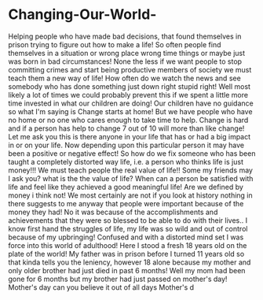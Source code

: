 # Changing-Our-World-
Helping people who have made bad decisions, that found themselves in prison trying to figure out how to make a life!
So often people find themselves in a situation or wrong place wrong time things or maybe just was born in bad circumstances! None the less if we want people to stop committing crimes and start being productive members of society we must teach them a new way of life!
How often do we watch the news and see somebody who has done something just down right stupid right! Well most likely a lot of times we could probably prevent this if we spent a little more time invested in what our children are doing! 
Our children have no guidance so what I'm saying is Change starts at home! But we have people who have no home or no one who cares enough to take time to help. Change is hard and if a person has help to change 7 out of 10 will more than like change!
Let me ask you this is there anyone in your life that has or had a big impact in or on your life. Now depending upon this particular person it may have been a positive or negative effect! So how do we fix someone who has been taught a completely distorted way life, i.e. a person who thinks life is just money!!!
We must teach people the real value of life!! Some my friends may I ask you? what is the the value of life? When can a person be satisfied with life and feel like they achieved a good meaningful life! Are we defined by money i think not! We most certainly are not if you look at history nothing in there suggests to me anyway that people were important because of the money they had!  No it was because of the accomplishments and achievements that they were so blessed to be able to do with their lives.. I know first hand the struggles of life, my life was so wild and out of control because of my upbringing! Confused and with a distorted mind set I was force into this world of adulthood! Here I stood a fresh 18 years old on the plate of the world! My father was in prison before I turned 11 years old so that kinda tells you the leniency, however 18 alone because my mother and only older brother had just died in past 6 months! Well my mom had been gone for 6 months but my brother had just passed on mother's day! 
Mother's day can you believe it out of all days Mother's d
